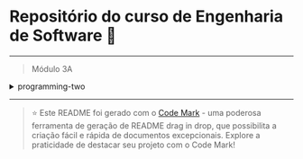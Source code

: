 
# Repositório do curso de Engenharia de Software 🚀
---

> Módulo 3A

<details>

<summary>programming-two</summary>

| Pasta        | Conteúdo                                     |
| ------------ | -------------------------------------------- |
| Sem conteúdo | Apresentação do ambiente e conceitos básicos |
| dia_02       | Iniciando com o Node.js                      |
| Sem conteúdo | Aplicação com Banco de Dados                 |
| dia_04       | Entendendo o padrão MVC                      |

</details>

--- 


> ⭐️ Este README foi gerado com o [Code Mark](https://codemark.com.br) - uma poderosa ferramenta de geração de README drag in drop, que possibilita a criação fácil e rápida de documentos excepcionais. Explore a praticidade de destacar seu projeto com o Code Mark!